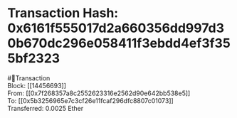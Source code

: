 
Transaction Hash: 0x6161f555017d2a660356dd997d30b670dc296e058411f3ebdd4ef3f355bf2323
====================================================================================
  
#💸Transaction  
Block: [[14456693]]  
From: [[0x7f268357a8c2552623316e2562d90e642bb538e5]]  
To: [[0x5b3256965e7c3cf26e11fcaf296dfc8807c01073]]  
Transferred: 0.0025 Ether